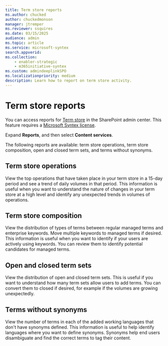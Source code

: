 ```yaml
---
title: Term store reports
ms.author: chucked
author: chuckedmonson
manager: jtremper
ms.reviewer: ssquires
ms.date: 03/15/2025
audience: admin
ms.topic: article
ms.service: microsoft-syntex
search.appverid: 
ms.collection: 
    - enabler-strategic
    - m365initiative-syntex
ms.custom: admindeeplinkSPO
ms.localizationpriority: medium
description: Learn how to report on term store activity.
---
```


# Term store reports

You can access reports for <a href="https://go.microsoft.com/fwlink/?linkid=2185073" target="_blank">Term store</a> in the SharePoint admin center. This feature requires a [Microsoft Syntex license](syntex-licensing.md).

Expand **Reports**, and then select **Content services**.

The following reports are available: term store operations, term store composition, open and closed term sets, and terms without synonyms.

## Term store operations

View the top operations that have taken place in your term store in a 15-day period and see a trend of daily volumes in that period. This information is useful when you want to understand the nature of changes in your term store at a high level and identify any unexpected trends in volumes of operations.

## Term store composition

View the distribution of types of terms between regular managed terms and enterprise keywords. Move multiple keywords to managed terms if desired. This information is useful when you want to identify if your users are actively using keywords. You can review them to identify potential candidates for managed terms.

## Open and closed term sets

View the distribution of open and closed term sets. This is useful if you want to understand how many term sets allow users to add terms. You can convert them to closed if desired, for example if the volumes are growing unexpectedly.

## Terms without synonyms

View the number of terms in each of the added working languages that don't have synonyms defined. This information is useful to help identify languages where you want to define synonyms. Synonyms help end users disambiguate and find the correct terms to tag their content.
